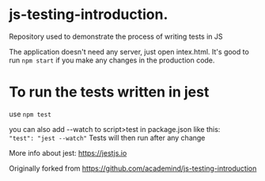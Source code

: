 # js-testing-introduction. 

Repository used to demonstrate the process of writing tests in JS  
  
The application doesn't need any server, just open intex.html. It's good to run `npm start` if you make any changes in the production code.

# To run the tests written in jest
use `npm test`  
  
you can also add --watch to script>test in package.json like this:  
`"test": "jest --watch"` Tests will then run after any change  
  
More info about jest: https://jestjs.io  
  
Originally forked from https://github.com/academind/js-testing-introduction


